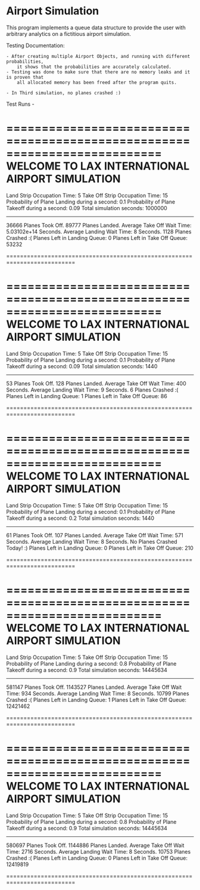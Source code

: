 # Airport Simulation

This program implements a queue data structure to provide the user with arbitrary analytics on a fictitious airport simulation.

Testing Documentation:

    - After creating multiple Airport Objects, and running with different probabilities,
        it shows that the probabilities are accurately calculated.
    - Testing was done to make sure that there are no memory leaks and it is proven that
        all allocated memory has been freed after the program quits.

    - In Third simulation, no planes crashed :)


Test Runs -

==========================================================================
WELCOME TO LAX INTERNATIONAL AIRPORT SIMULATION
==========================================================================
Land Strip Occupation Time: 5
Take Off Strip Occupation Time: 15
Probability of Plane Landing  during a second: 0.1
Probability of Plane Takeoff during a second: 0.09
Total simulation seconds: 1000000

- - - - - - - - - - - - - - - - - - - - - - - - - - - - - - - - - - - - -


36666 Planes Took Off.
89777 Planes Landed.
Average Take Off Wait Time: 5.03102e+14 Seconds.
Average Landing Wait Time: 8 Seconds.
1128 Planes Crashed :(
Planes Left in Landing Queue: 0
Planes Left in Take Off Queue: 53232

==========================================================================


==========================================================================
WELCOME TO LAX INTERNATIONAL AIRPORT SIMULATION
==========================================================================
Land Strip Occupation Time: 5
Take Off Strip Occupation Time: 15
Probability of Plane Landing  during a second: 0.1
Probability of Plane Takeoff during a second: 0.09
Total simulation seconds: 1440

- - - - - - - - - - - - - - - - - - - - - - - - - - - - - - - - - - - - -


53 Planes Took Off.
128 Planes Landed.
Average Take Off Wait Time: 400 Seconds.
Average Landing Wait Time: 9 Seconds.
6 Planes Crashed :(
Planes Left in Landing Queue: 1
Planes Left in Take Off Queue: 86

==========================================================================


==========================================================================
WELCOME TO LAX INTERNATIONAL AIRPORT SIMULATION
==========================================================================
Land Strip Occupation Time: 5
Take Off Strip Occupation Time: 15
Probability of Plane Landing  during a second: 0.1
Probability of Plane Takeoff during a second: 0.2
Total simulation seconds: 1440

- - - - - - - - - - - - - - - - - - - - - - - - - - - - - - - - - - - - -


61 Planes Took Off.
107 Planes Landed.
Average Take Off Wait Time: 571 Seconds.
Average Landing Wait Time: 8 Seconds.
No Planes Crashed Today! :)
Planes Left in Landing Queue: 0
Planes Left in Take Off Queue: 210

==========================================================================


==========================================================================
WELCOME TO LAX INTERNATIONAL AIRPORT SIMULATION
==========================================================================
Land Strip Occupation Time: 5
Take Off Strip Occupation Time: 15
Probability of Plane Landing  during a second: 0.8
Probability of Plane Takeoff during a second: 0.9
Total simulation seconds: 14445634

- - - - - - - - - - - - - - - - - - - - - - - - - - - - - - - - - - - - -


581147 Planes Took Off.
1143527 Planes Landed.
Average Take Off Wait Time: 934 Seconds.
Average Landing Wait Time: 8 Seconds.
10799 Planes Crashed :(
Planes Left in Landing Queue: 1
Planes Left in Take Off Queue: 12421462

==========================================================================


==========================================================================
WELCOME TO LAX INTERNATIONAL AIRPORT SIMULATION
==========================================================================
Land Strip Occupation Time: 5
Take Off Strip Occupation Time: 15
Probability of Plane Landing  during a second: 0.8
Probability of Plane Takeoff during a second: 0.9
Total simulation seconds: 14445634

- - - - - - - - - - - - - - - - - - - - - - - - - - - - - - - - - - - - -


580697 Planes Took Off.
1144886 Planes Landed.
Average Take Off Wait Time: 2716 Seconds.
Average Landing Wait Time: 8 Seconds.
10753 Planes Crashed :(
Planes Left in Landing Queue: 0
Planes Left in Take Off Queue: 12419819

==========================================================================

